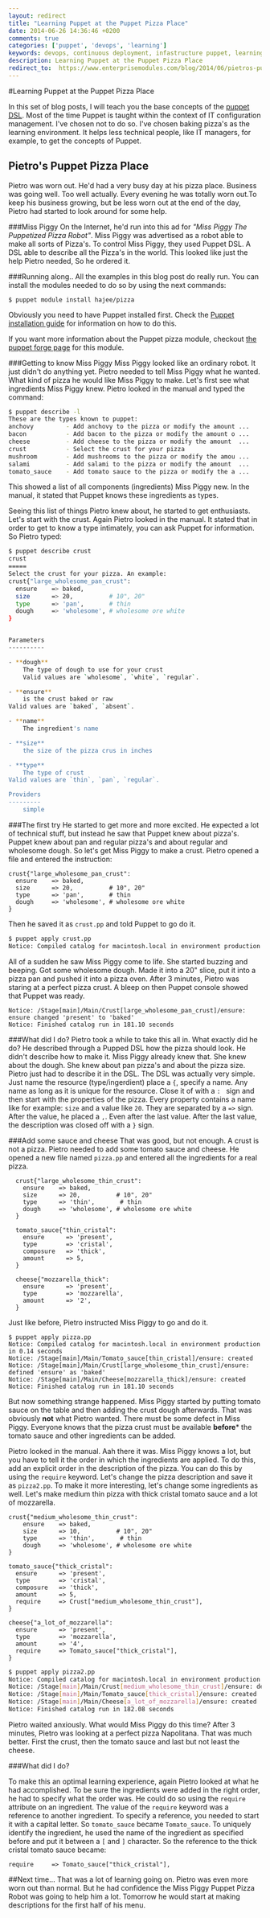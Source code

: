 ```yaml
---
layout: redirect
title: "Learning Puppet at the Puppet Pizza Place"
date: 2014-06-26 14:36:46 +0200
comments: true
categories: ['puppet', 'devops', 'learning']
keywords: devops, continuous deployment, infastructure puppet, learning
description: Learning Puppet at the Puppet Pizza Place
redirect_to:  https://www.enterprisemodules.com/blog/2014/06/pietros-puppet-pizza-place-1/
---
```

#Learning Puppet at the Puppet Pizza Place

In this set of blog posts, I will teach you the base concepts of the [puppet DSL](http://puppetlabs.com/puppet). Most of the time Puppet is taught within the context of IT configuration management. I've chosen not to do so. I've chosen baking pizza's as the learning environment. It helps less technical people, like IT managers, for example, to get the concepts of Puppet.


<!-- more -->

## Pietro's Puppet Pizza Place

Pietro was worn out. He'd had a very busy day at his pizza place. Business was going well. Too well actually. Every evening he was totally worn out.To keep his business growing, but be less worn out at the end of the day, Pietro had started to look around for some help.

###Miss Piggy
On the Internet, he'd run into this ad for *"Miss Piggy The Puppetized Pizza Robot"*. Miss Piggy was advertised as a robot able to make all sorts of Pizza's. To control Miss Piggy, they used Puppet DSL. A DSL able to describe all the Pizza's in the world. This looked like just the help Pietro needed, So he ordered it.

###Running along..
All the examples in this blog post do really run. You can install the modules needed to do so by using the next commands:
```
$ puppet module install hajee/pizza
```

Obviously you need to have Puppet installed first. Check  the [Puppet installation guide](http://docs.puppetlabs.com/guides/install_puppet/pre_install.html) for information on how to do this.

If you want more information about the Puppet pizza module, checkout [the puppet forge page](https://forge.puppetlabs.com/hajee/pizza) for this module.

###Getting to know Miss Piggy
Miss Piggy looked like an ordinary robot. It just didn't do anything yet. Pietro needed to tell Miss Piggy what he wanted. What kind of pizza he would like Miss Piggy to make.  Let's first see what ingredients Miss Piggy knew. Pietro looked in the manual and typed the command:

```sh
$ puppet describe -l
These are the types known to puppet:
anchovy         - Add anchovy to the pizza or modify the amount ...
bacon           - Add bacon to the pizza or modify the amount o ...
cheese          - Add cheese to the pizza or modify the amount  ...
crust           - Select the crust for your pizza
mushroom        - Add mushrooms to the pizza or modify the amou ...
salami          - Add salami to the pizza or modify the amount  ...
tomato_sauce    - Add tomato sauce to the pizza or modify the a ...
```

This showed a list of all components (ingredients) Miss Piggy new. In the manual, it stated that Puppet knows these ingredients as types. 

Seeing this list of things Pietro knew about, he started to get enthusiasts. Let's start with the crust. Again Pietro looked in the manual. It stated that in order to get to know a type intimately, you can ask Puppet for information. So Pietro typed:

```sh
$ puppet describe crust
crust
=====
Select the crust for your pizza. An example:
crust{"large_wholesome_pan_crust":
  ensure    => baked,
  size      => 20,          # 10", 20"
  type      => 'pan',       # thin
  dough     => 'wholesome', # wholesome ore white
}


Parameters
----------

- **dough**
    The type of dough to use for your crust
    Valid values are `wholesome`, `white`, `regular`.

- **ensure**
    is the crust baked or raw
Valid values are `baked`, `absent`.

- **name**
    The ingredient's name

- **size**
    the size of the pizza crus in inches

- **type**
    The type of crust
Valid values are `thin`, `pan`, `regular`.

Providers
---------
    simple 
```

###The first try
He started to get more and more excited. He expected a lot of technical stuff, but instead he saw that Puppet knew about pizza's. Puppet knew about pan and regular pizza's and about regular and wholesome dough. So let's get Miss Piggy to make a crust. Pietro opened a file and entered the instruction:

```
crust{"large_wholesome_pan_crust":
  ensure    => baked,
  size      => 20,          # 10", 20"
  type      => 'pan',       # thin
  dough     => 'wholesome', # wholesome ore white
}
```
Then he saved it as `crust.pp` and told Puppet to go do it.
```sh
$ puppet apply crust.pp
Notice: Compiled catalog for macintosh.local in environment production in 0.10 seconds
```

All of a sudden he saw Miss Piggy come to life. She started buzzing and beeping. Got some wholesome dough. Made it into a 20" slice, put it into a pizza pan and pushed it into a pizza oven. After 3 minutes, Pietro was staring at a perfect pizza crust. A bleep on then Puppet console showed that Puppet was ready.

```
Notice: /Stage[main]/Main/Crust[large_wholesome_pan_crust]/ensure: ensure changed 'present' to 'baked'
Notice: Finished catalog run in 181.10 seconds
```

###What did I do?
Pietro took a while to take this all in. What exactly did he do? He described through a Pupped DSL how the pizza should look. He didn't describe how to make it. Miss Piggy already knew that. She knew about the dough. She knew about pan pizza's and about the pizza size. Pietro just had to describe it in the DSL. The DSL was actually very simple. Just name the resource (type/ingerdient) place a `{`, specify a name. Any name as long as it is unique for the resource. Close it of with a `: ` sign and then start with the properties of the pizza. Every property contains a name like for example: `size` and a value like `20`. They are separated by a `=>` sign. After the value, he placed a `,`. Even after the last value. After the last value, the description was closed off with a `}` sign.


###Add some sauce and cheese
That was good, but not enough. A crust is not a pizza. Pietro needed to add some tomato sauce and cheese. He opened a new file named `pizza.pp` and entered all the ingredients for a real pizza.

```
  crust{"large_wholesome_thin_crust":
    ensure    => baked,
    size      => 20,          # 10", 20"
    type      => 'thin',       # thin
    dough     => 'wholesome', # wholesome ore white
  }

  tomato_sauce{"thin_cristal":
    ensure      => 'present',
    type        => 'cristal',
    composure   => 'thick',
    amount      => 5,
  }

  cheese{"mozzarella_thick":
    ensure      => 'present',
    type        => 'mozzarella',
    amount      => '2',
  }
``` 

Just like before, Pietro instructed Miss Piggy to go and do it.

```
$ puppet apply pizza.pp
Notice: Compiled catalog for macintosh.local in environment production in 0.14 seconds
Notice: /Stage[main]/Main/Tomato_sauce[thin_cristal]/ensure: created
Notice: /Stage[main]/Main/Crust[large_wholesome_thin_crust]/ensure: defined 'ensure' as 'baked'
Notice: /Stage[main]/Main/Cheese[mozzarella_thick]/ensure: created
Notice: Finished catalog run in 181.10 seconds
```
But now something strange happened. Miss Piggy started by putting tomato sauce on the table and then adding the crust dough afterwards. That was obviously **not** what Pietro wanted. There must be some defect in Miss Piggy. Everyone knows that the pizza crust must be available **before*** the tomato sauce and other ingredients can be added.

Pietro looked in the manual. Aah there it was. Miss Piggy knows a lot, but you have to tell it the order in which the  ingredients are applied. To do this, add an explicit order in the description of the pizza. You can do this by using the `require` keyword.  Let's change the pizza description and save it as `pizza2.pp`. To make it more interesting, let's change some ingredients as well. Let's make medium thin pizza with thick cristal tomato sauce and a lot of mozzarella.

```
crust{"medium_wholesome_thin_crust":
    ensure    => baked,
    size      => 10,          # 10", 20"
    type      => 'thin',       # thin
    dough     => 'wholesome', # wholesome ore white
}

tomato_sauce{"thick_cristal":
  ensure      => 'present',
  type        => 'cristal',
  composure   => 'thick',
  amount      => 5,
  require     => Crust["medium_wholesome_thin_crust"],
}

cheese{"a_lot_of_mozzarella":
  ensure      => 'present',
  type        => 'mozzarella',
  amount      => '4',
  require     => Tomato_sauce["thick_cristal"],
}
```

```sh
$ puppet apply pizza2.pp
Notice: Compiled catalog for macintosh.local in environment production in 0.15 seconds
Notice: /Stage[main]/Main/Crust[medium_wholesome_thin_crust]/ensure: defined 'ensure' as 'baked'
Notice: /Stage[main]/Main/Tomato_sauce[thick_cristal]/ensure: created
Notice: /Stage[main]/Main/Cheese[a_lot_of_mozzarella]/ensure: created
Notice: Finished catalog run in 182.08 seconds
```
Pietro waited anxiously. What would Miss Piggy do this time? After 3 minutes, Pietro was looking at a perfect pizza Napolitana. That was much better. First the crust, then the tomato sauce and last but not least the cheese.

###What did I do?

To make this an optimal learning experience, again Pietro looked at what he had accomplished. To be sure the ingredients were added in the right order, he had to specify what the order was. He could do so using the `require` attribute on an ingredient. The value of the `require` keyword was a reference to another ingredient. To specify a reference, you needed to start it with a capital letter. So `tomato_sauce` became `Tomato_sauce`. To uniquely identify the ingredient, he used the name of the ingredient as specified before and put it between a `[` and `]` character. So the reference to the thick cristal tomato sauce became:

```
require     => Tomato_sauce["thick_cristal"],
``` 

##Next time...
That was a lot of learning going on. Pietro was even more worn out than normal. But he had confidence the Miss Piggy Puppet Pizza Robot was going to help him a lot. Tomorrow he would start at making descriptions for the first half of his menu.